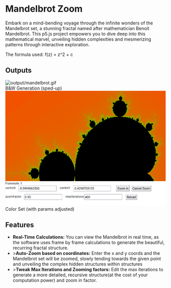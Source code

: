 # Mandelbrot Zoom

Embark on a mind-bending voyage through the infinite wonders of the Mandelbrot set, a stunning fractal named after mathematician Benoit Mandelbrot. This p5.js project empowers you to dive deep into this mathematical marvel, unveiling hidden complexities and mesmerizing patterns through interactive exploration.

The formula used:
 f(z) = z^2 + c

## Outputs
![output/mandelbrot.gif](output/mandelbrot.gif)<br>
B&W Generation (sped-up)
![output/website.png](output/website.png)<br>
Color Set (with params adjusted)

## Features
<ul>
  <li><b>Real-Time Calculations:</b> You can view the Mandelbrot in real time, as the software uses frame by frame calculations to generate the beautiful, recurring fractal structure.</li>
  <li>><b>Auto-Zoom based on coordinates:</b> Enter the x and y coords and the Mandelbrot set will be zoomed, slowly tending towards the given point and unveiling the complex hidden structures within structures</li>
  <li>><b>Tweak Max Iterations and Zooming factors:</b> Edit the max iterations to generate a more detailed, recursive structure(at the cost of your computation power) and zoom in factor.</li>
</ul>
